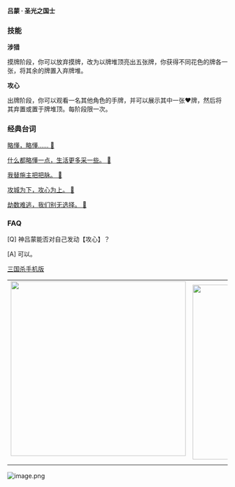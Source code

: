 
#### 吕蒙 · 圣光之国士  

### 技能

**涉猎**

摸牌阶段，你可以放弃摸牌，改为以牌堆顶亮出五张牌，你获得不同花色的牌各一张，将其余的牌置入弃牌堆。

**攻心**

出牌阶段，你可以观看一名其他角色的手牌，并可以展示其中一张♥牌，然后将其弃置或置于牌堆顶。每阶段限一次。

### 经典台词


[略懂，略懂…… 🎵](char_le002_dub_ability1_1.mp3)

[什么都略懂一点，生活更多采一些。 🎵](char_le002_dub_ability1_2.mp3)

[我替施主把把脉。 🎵](char_le002_dub_ability2_1.mp3)

[攻城为下，攻心为上。 🎵](char_le002_dub_ability2_2.mp3)

[劫数难逃，我们别无选择。 🎵](char_le002_dub_dead.mp3)


### FAQ

[Q] 神吕蒙能否对自己发动【攻心】？

[A] 可以。


 [三国杀手机版](https://apps.apple.com/cn/app/%E4%B8%89%E5%9B%BD%E6%9D%80%E9%97%AE%E9%A2%98%E7%AD%94%E7%96%91/id527602078)
    <div style="text-align: center"><table><tr>
    <td style="text-align: center">
<img src="https://is4-ssl.mzstatic.com/image/thumb/PurpleSource116/v4/1b/38/06/1b380673-fa07-7d70-76af-cc625e8e7894/97f20edf-1616-4b93-9e88-fbaebfe22faf_page-0.jpg/460x0w.webp" height="400">
</td>
<td style="text-align: center">
<img src="https://is5-ssl.mzstatic.com/image/thumb/PurpleSource126/v4/f6/ae/05/f6ae053d-def3-e9be-a991-74954202adad/7a500a3f-0dc0-4c7a-8287-6eed7e11d2b4_page-1.jpg/460x0w.webp" height="400">
</td>
<td style="text-align: center">
<img src="https://is2-ssl.mzstatic.com/image/thumb/PurpleSource126/v4/f3/38/97/f33897de-2a22-ec13-1832-60c35c10fe7c/7fbfdcd6-9f03-45ce-8dc1-bad59b0e5f5d_page-2.jpg/460x0w.webp" height="400">
</td>
<td style="text-align: center">
<img src="https://is2-ssl.mzstatic.com/image/thumb/PurpleSource116/v4/7c/bf/db/7cbfdbb7-8d99-a661-c3a7-bc4e3fdb840a/5e805d5e-b991-4341-bdf6-233a5dd8d703_page-3.jpg/460x0w.webp" height="400">
</td>
</tr>
</table>
</div>
    
 ![image.png](https://s2.loli.net/2022/01/10/Z85EF3hBpvU41oI.png)

